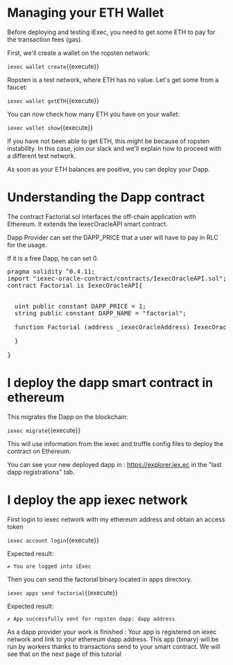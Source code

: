 # Managing your ETH Wallet


Before deploying and testing iExec, you need to get some ETH to pay for the transaction fees (gas).

First, we'll create a  wallet on the ropsten network:

`iexec wallet create`{{execute}}

Ropsten is a test network, where ETH has no value. Let's get some from a faucet:

`iexec wallet getETH`{{execute}}

You can now check how many ETH you have on your wallet:

`iexec wallet show`{{execute}}

If you have not been able to get ETH, this might be because of ropsten instability. In this
case, join our slack and we'll explain how to proceed with a different test network.

As soon as your ETH balances are positive, you can deploy your Dapp.

# Understanding the Dapp contract

The contract Factorial.sol interfaces the off-chain application with Ethereum. It extends the IexecOracleAPI smart contract.

Dapp Provider can set the DAPP_PRICE that a user will have to pay in RLC for the usage.

If it is a free Dapp, he can set 0.


<pre class="file" data-filename="iexec-factorial/contracts/Factorial.sol" data-target="replace">
pragma solidity ^0.4.11;
import "iexec-oracle-contract/contracts/IexecOracleAPI.sol";
contract Factorial is IexecOracleAPI{


  uint public constant DAPP_PRICE = 1;
  string public constant DAPP_NAME = "factorial";

  function Factorial (address _iexecOracleAddress) IexecOracleAPI(_iexecOracleAddress,DAPP_PRICE,DAPP_NAME){

  }

}
</pre>


# I deploy the dapp smart contract in ethereum

This migrates the Dapp on the blockchain:

`iexec migrate`{{execute}}

This will use information from the iexec and truffle config files to deploy the contract on Ethereum.

You can see your new deployed dapp in  :
https://explorer.iex.ec in the "last dapp registrations" tab.

# I deploy the app iexec network
First login to iexec network with my ethereum address and obtain an access token  

`iexec account login`{{execute}}

Expected result:

`✔ You are logged into iExec`

Then you can send the factorial binary located in apps directory.

`iexec apps send factorial`{{execute}}


Expected result:

`
✔ App successfully sent for ropsten dapp: dapp address
`

As a dapp provider your work is finished :
Your app is registered on iexec network and link to your ethereum dapp address. 
This app (binary) will be run by workers thanks to transactions send to your smart contract.
We will see that on the next page of this tutorial
 
